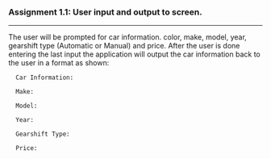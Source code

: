 
### Assignment 1.1:  User input and output to screen.
____

The user will be prompted for car information.  color, make, model, year, gearshift type (Automatic or Manual) and price.
After the user is done entering the last input the application will output the car information back to the user in a format as shown:

      Car Information:
   
      Make:
      
      Model:
      
      Year:
      
      Gearshift Type:
      
      Price:
      
